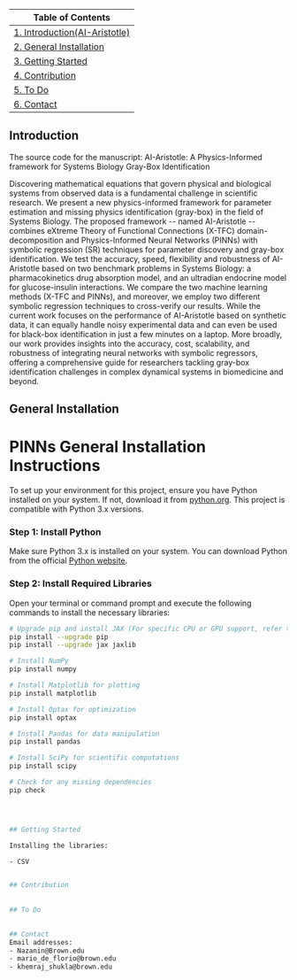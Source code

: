 
| Table of Contents |
| ----------------- |
| [1. Introduction(AI-Aristotle)](#Introduction) |
| [2. General Installation](#General-Installation) |
| [3. Getting Started](#Getting-Started) |
| [4. Contribution](#contribution) |
| [5. To Do](#To-Do) |
| [6. Contact](#Contact) |



## Introduction

The source code for the manuscript: AI-Aristotle: A Physics-Informed framework for Systems Biology Gray-Box Identification

Discovering mathematical equations that govern physical and biological systems from observed data is a fundamental challenge in scientific research. We present a new physics-informed framework for parameter estimation and missing physics identification (gray-box) in the field of Systems Biology. The proposed framework -- named AI-Aristotle -- combines eXtreme Theory of Functional Connections (X-TFC) domain-decomposition and Physics-Informed Neural Networks (PINNs) with symbolic regression (SR) techniques for parameter discovery and gray-box identification. We test the accuracy, speed, flexibility and robustness of AI-Aristotle based on two benchmark problems in Systems Biology: a pharmacokinetics drug absorption model, and an ultradian endocrine model for glucose-insulin interactions. We compare the two machine learning methods (X-TFC and PINNs), and moreover, we employ two different symbolic regression techniques to cross-verify our results. While the current work focuses on the performance of AI-Aristotle based on synthetic data, it can equally handle noisy experimental data and can even be used for black-box identification in just a few minutes on a laptop. More broadly, our work provides insights into the accuracy, cost, scalability, and robustness of integrating neural networks with symbolic regressors, offering a comprehensive guide for researchers tackling gray-box identification challenges in complex dynamical systems in biomedicine and beyond.





## General Installation

# PINNs General Installation Instructions

To set up your environment for this project, ensure you have Python installed on your system. If not, download it from [python.org](https://www.python.org/). This project is compatible with Python 3.x versions.

### Step 1: Install Python

Make sure Python 3.x is installed on your system. You can download Python from the official [Python website](https://www.python.org/).

### Step 2: Install Required Libraries

Open your terminal or command prompt and execute the following commands to install the necessary libraries:

```bash
# Upgrade pip and install JAX (For specific CPU or GPU support, refer to JAX's installation guide)
pip install --upgrade pip
pip install --upgrade jax jaxlib

# Install NumPy
pip install numpy

# Install Matplotlib for plotting
pip install matplotlib

# Install Optax for optimization
pip install optax

# Install Pandas for data manipulation
pip install pandas

# Install SciPy for scientific computations
pip install scipy

# Check for any missing dependencies
pip check




## Getting Started

Installing the libraries:

- CSV


## Contribution
  
  
## To Do

  
## Contact
Email addresses: 
- Nazanin@Brown.edu 
- mario_de_florio@brown.edu
- khemraj_shukla@brown.edu
